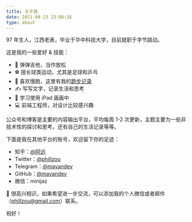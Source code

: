 ```yaml
---
title: 关于我
date: 2021-04-23 23:06:16
type: about
---
```


97 年生人，江西老表，毕业于华中科技大学，目前就职于字节跳动。

这是我的一些爱好 & 技能：

* 🎸 弹弹吉他，当作放松
* ⚽️ 擅长球类运动，尤其是足球和乒乓
* 🏃 喜欢慢跑，这里有我的[跑步记录](https://mayandev.top/running)
* ✍️ 写写文字，记录生活和思考
* 🎨 学习使用 iPad 画画中
* 💻 前端工程师，对设计比较感兴趣

公众号和博客是主要的内容输出平台，平均每周 1-2 次更新，主题主要为一些非技术性的探讨和思考，还有自己的生活记录等等。


下面是我在其他平台的账号，欢迎留下你的足迹：

* 知乎：[@阿远](https://www.zhihu.com/people/zoumingyuan)
* Twitter：[@phillzou](https://twitter.com/phillzou)
* Telegram：[@mayandev](https://t.me/mayandev)
* GitHub：[@mayandev](https://github.com/mayandev)
* 微信：minijaz

👋 很高兴相识，如果希望进一步交流，可以添加我的个人微信或者邮件（phillzou@gmail.com）联系。

祝好！